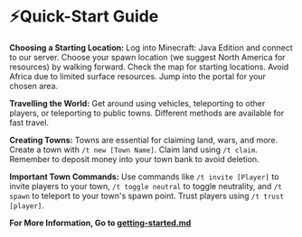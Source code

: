# ⚡️Quick-Start Guide

**Choosing a Starting Location:**
Log into Minecraft: Java Edition and connect to our server. Choose your spawn location (we suggest North America for resources) by walking forward. Check the map for starting locations. Avoid Africa due to limited surface resources. Jump into the portal for your chosen area.

**Travelling the World:**
Get around using vehicles, teleporting to other players, or teleporting to public towns. Different methods are available for fast travel.

**Creating Towns:**
Towns are essential for claiming land, wars, and more. Create a town with `/t new [Town Name]`. Claim land using `/t claim`. Remember to deposit money into your town bank to avoid deletion.

**Important Town Commands:**
Use commands like `/t invite [Player]` to invite players to your town, `/t toggle neutral` to toggle neutrality, and `/t spawn` to teleport to your town's spawn point. Trust players using `/t trust [player]`.

**For More Information, Go to [getting-started.md](../guides/getting-started.md "mention")**
